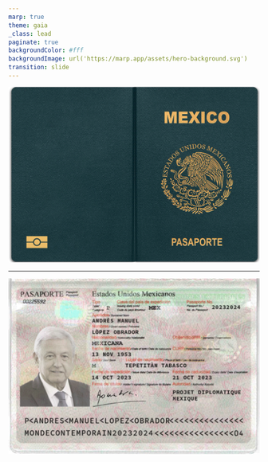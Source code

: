 ```yaml
---
marp: true
theme: gaia
_class: lead
paginate: true
backgroundColor: #fff
backgroundImage: url('https://marp.app/assets/hero-background.svg')
transition: slide
---
```


![bg contain](./passport/passport2.png)

---

![bg contain](./passport/passport1.png)

